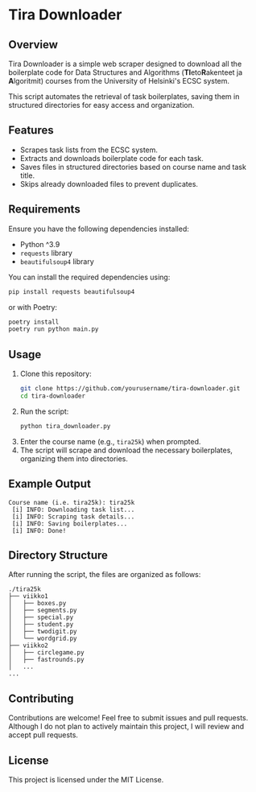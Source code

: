 # Tira Downloader

## Overview

Tira Downloader is a simple web scraper designed to download all the boilerplate code for Data Structures and Algorithms (**TI**eto**R**akenteet ja **A**lgoritmit) courses from the University of Helsinki's ECSC system.

This script automates the retrieval of task boilerplates, saving them in structured directories for easy access and organization.

## Features

- Scrapes task lists from the ECSC system.
- Extracts and downloads boilerplate code for each task.
- Saves files in structured directories based on course name and task title.
- Skips already downloaded files to prevent duplicates.

## Requirements

Ensure you have the following dependencies installed:

- Python ^3.9
- `requests` library
- `beautifulsoup4` library

You can install the required dependencies using:

```bash
pip install requests beautifulsoup4
```

or with Poetry:

```bash
poetry install
poetry run python main.py
```

## Usage

1. Clone this repository:
   ```bash
   git clone https://github.com/yourusername/tira-downloader.git
   cd tira-downloader
   ```
2. Run the script:
   ```bash
   python tira_downloader.py
   ```
3. Enter the course name (e.g., `tira25k`) when prompted.
4. The script will scrape and download the necessary boilerplates, organizing them into directories.

## Example Output

```
Course name (i.e. tira25k): tira25k
 [i] INFO: Downloading task list...
 [i] INFO: Scraping task details...
 [i] INFO: Saving boilerplates...
 [i] INFO: Done!
```

## Directory Structure

After running the script, the files are organized as follows:

```
./tira25k
├── viikko1
│   ├── boxes.py
│   ├── segments.py
│   ├── special.py
│   ├── student.py
│   ├── twodigit.py
│   └── wordgrid.py
├── viikko2
│   ├── circlegame.py
│   ├── fastrounds.py
│   ...
...
```

## Contributing

Contributions are welcome! Feel free to submit issues and pull requests. Although I do not plan to actively maintain this project, I will review and accept pull requests.

## License

This project is licensed under the MIT License.
